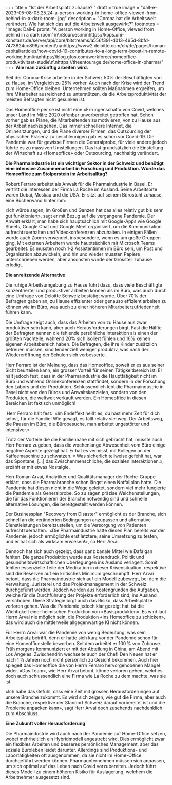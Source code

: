 +++
title = "Ist der Arbeitsplatz zuhause? "
draft = true
image = "dall-e-2023-05-08-08.25.24-a-person-working-in-home-office-viewed-from-behind-in-a-dark-room-.jpg"
description = "Corona hat die Arbeitswelt verändert. Wie hat sich das auf die Arbeitswelt ausgewirkt?"
footnotes = "Image: Dall-E promt: \"A person working in Home-Office, viewed from behind in a dark room\"\n\nSources:\n\nhttps://kops.uni-konstanz.de/server/api/core/bitstreams/a556f391-d013-465d-8bfd-7473824cc896/content\n\nhttps://www2.deloitte.com/ch/de/pages/human-capital/articles/how-covid-19-contributes-to-a-long-term-boost-in-remote-working.html\n\nhttps://blog.gfos.com/workforce/homeoffice-produktivitaet-studie\n\nhttps://theentourage.de/home-office-in-pharma/"
+++
**Wie man zukünftig arbeiten wird.**  

Seit der Corona-Krise arbeiten in der Schweiz 50% der Beschäftigten von zu Hause, im Vergleich zu 25% vorher. Auch nach der Krise wird der Trend zum Home-Office bleiben. Unternehmen sollten Maßnahmen ergreifen, um ihre Mitarbeiter ausreichend zu unterstützen, da die Arbeitsproduktivität der meisten Befragten nicht gesunken ist. 

Das Homeoffice per se ist nicht eine «Errungenschaft» von Covid, welches unser Land im März 2020 offenbar unvorbereitet getroffen hat. Schon vorher gab es Pläne, die Mitarbeitenden zu motivieren, von zu Hause aus der Arbeit nachzugehen. Das immer schnellere Internet, die Onlinesitzungen, und die Pläne diverser Firmen, das Outsourcing der physischen Präsenz zu beschleunigen gab es schon vor Covid-19. Die Pandemie war für gewisse Firmen die Generalprobe, für viele andere jedoch führte es zu massiven Umstellungen. Das hat grundsätzlich die Einstellung der Wirtschaft zu «Homeoffice» oder Outsourcing, nachhaltig verändert. 

**Die Pharmaindustrie ist ein wichtiger Sektor in der Schweiz und benötigt eine intensive Zusammenarbeit in Forschung und Produktion. Wurde das Homeoffice zum Stolperstein im Arbeitsalltag?** 

Robert Ferraro arbeitet als Anwalt für die Pharmaindustrie in Basel. Er vertritt die Interessen der Firma La Roche im Ausland. Seine Arbeitsorte waren Dubai, Moskau und die USA. Er sitzt auf seinem Bürostuhl zuhause, eine Bücherwand hinter ihm: 

«Ich würde sagen, im Großen und Ganzen hat das alles relativ gut bis sehr gut funktioniert», sagt er mit Bezug auf die vergangene Pandemie. Der Anwalt erklärt, man habe sich hauptsächlich mit Google-Apps wie Google Sheets, Google Chat und Google Meet organisiert, um die Kommunikation aufrechtzuerhalten und Videokonferenzen abzuhalten. In einigen Fällen wurde auch Zoom verwendet, insbesondere, wenn es um große Gruppen ging. Mit externen Arbeitern wurde hauptsächlich mit Microsoft Teams gearbeitet. Es mussten noch 1-2 Assistentinnen im Büro sein, um Post und Organisation abzuwickeln, und hin und wieder mussten Papiere unterschrieben werden, aber ansonsten wurde der Grossteil zuhause erledigt.

**Die anreitzende Alternative** 

Die ruhige Arbeitsumgebung zu Hause führt dazu, dass viele Beschäftigte konzentrierter und produktiver arbeiten können als im Büro, was auch durch eine Umfrage von Deloitte Schweiz bestätigt wurde. Über 70% der Befragten gaben an, zu Hause effizienter oder genauso effizient arbeiten zu können wie im Büro, was auch zu einer höheren Mitarbeiterzufriedenheit führen kann. 

Die Umfrage zeigt auch, dass das Arbeiten von zu Hause aus zwar produktiver sein kann, aber auch Herausforderungen birgt. Fast die Hälfte der Befragten nennen die fehlende persönliche Interaktion als einen der größten Nachteile, während 20% sich isoliert fühlen und 16% keinen eigenen Arbeitsbereich haben. Die Befragten, die ihre Kinder zusätzlich betreuen müssen, sind tendenziell weniger produktiv, was nach der Wiedereröffnung der Schulen sich verbesserte. 

Herr Ferraro ist der Meinung, dass das Homeoffice, soweit er es aus seiner Sicht beurteilen kann, ein grosser Vorteil für seinen Tätigkeitbereich ist. Er hält jedoch fest, dass in der Pharmaindustrie die Haupttätigkeit nicht im Büro und während Onlinekonferenzen stattfindet, sondern in der Forschung, den Labors und der Produktion. Schlussendlich lebt die Pharmaindustrie in Basel nicht von den Büros und Anwaltskanzleien, sondern von den Produkten, die weltweit verkauft werden. Ein Homeoffice in diesen Bereichen ist faktisch unmöglich!  

 Herr Ferraro hält fest:  «Im Endeffekt heißt es, du hast mehr Zeit für dich selbst, für die Familie! Wie gesagt, es fällt relativ viel weg. Der Arbeitsweg, die Pausen im Büro, die Bürobesuche, man arbeitet ungestörter und intensiver.» 

Trotz der Vorteile die die Familiennähe mit sich gebracht hat, musste auch Herr Ferraro zugeben, dass die wochenlange Abwesenheit vom Büro einige negative Aspekte gezeigt hat. Er hat es vermisst, mit Kollegen an der Kaffeemaschine zu schwatzen. « Was sicherlich teilweise gefehlt hat, war das Spontane, \[…] das Zwischenmenschliche, die sozialen Interaktionen.», erzählt er mit etwas Nostalgie. 

Herr Roman Arvai, Analytiker und Qualitätsmanager der Roche-Gruppe erklärt, dass die Pharmabranche schon längst einen Notfallplan hatte. Die Pandemie hat diesen nicht in die Wege geleitet, sondern viel mehr fungierte die Pandemie als Generalprobe. So zu sagen präzise Weichenstellungen, die für das Funktionieren der Branche notwendig sind und schnelle alternative Lösungen, die bereitgestellt werden können.  

Der Businessplan "Recovery from Disaster" ermöglicht es der Branche, sich schnell an die veränderten Bedingungen anzupassen und alternative Dienstleistungen bereitzustellen, um die Versorgung von Patienten aufrechtzuerhalten.  «Die Pharmaindustrie hatte diesen Plan bereits vor der Pandemie, jedoch ermöglichte erst letztere, seine Umsetzung zu testen, und er hat sich als wirksam erwiesen!», so Herr Arvai. 

Dennoch hat sich auch gezeigt, dass ganz banale Mittel wie Dafalgan fehlten. Die ganze Produktion wurde aus Kostendruck, Politik und gesundheitswirtschaftlichen Überlegungen ins Ausland verlagert. Somit fehlten essenzielle Teile der Medikation in dieser Krisensituation, respektive sind die Reserven auf ein kritisches Minimum geschrumpft. Herr Arvai betont, dass die Pharmaindustrie sich auf ein Modell zubewegt, bei dem die Verwaltung, Juristerei und das Projektmanagement in der Schweiz durchgeführt werden. Jedoch werden aus Kostengründen die Aufgaben, welche für die Durchführung der Projekte erforderlich sind, ins Ausland verschoben. Diese Strategie birgt auch das Risiko, dass Arbeitsplätze verloren gehen. Was die Pandemie jedoch klar gezeigt hat, ist die Wichtigkeit einer heimischen Produktion von «Basisprodukten». Es wird laut Herrn Arvai nie möglich sein, die Produktion «ins Homeoffice zu schicken», das wird auch die mittlerweile allgegenwärtige KI nicht können. 

Für Herrn Arvai war die Pandemie von wenig Bedeutung, was sein Arbeitsplatz betrifft, denn er hatte sich kurz vor der Pandemie schon für eine Homeofficestelle beworben. Seitdem arbeitet er 100 % von Zuhause. Früh morgens kommuniziert er mit der Abteilung in China, am Abend mit Los Angeles. Zwischendrin wechselte auch der Chef! Den Neuen hat er nach 1 ½ Jahren noch nicht persönlich zu Gesicht bekommen. Auch hier spiegelt das Homeoffice die von Herrn Ferraro hervorgehobenen Mängel wider. «Das Team», wie Herr Arvai betont, könne verloren gehen, welches doch auch schlussendlich eine Firma wie La Roche zu dem machte, was sie ist. 

«Ich habe das Gefühl, dass eine Zeit mit grossen Herausforderungen auf unsere Branche zukommt. Es wird sich zeigen, wie gut die Firma, aber auch die Branche, respektive der Standort Schweiz darauf vorbereitet ist und die Probleme anpacken kann», sagt Herr Arvai doch zusehends nachdenklich zum Abschluss. 

**Eine Zukunft voller Herausforderung**

Die Pharmaindustrie wird auch nach der Pandemie auf Home-Office setzen, wobei mehrheitlich ein Hybridmodell angestrebt wird. Dies ermöglicht zwar ein flexibles Arbeiten und besseres persönliches Management, aber das soziale Büroleben leidet darunter. Allerdings sind Produktions- und Labortätigkeiten oft ausgenommen, da sie nicht im Home-Office durchgeführt werden können. Pharmaunternehmen müssen sich anpassen, um sich optimal auf das Leben nach Covid vorzubereiten. Jedoch führt dieses Modell zu einem höheren Risiko für Auslagerung, welchem die Arbeitnehmer ausgesetzt sind.